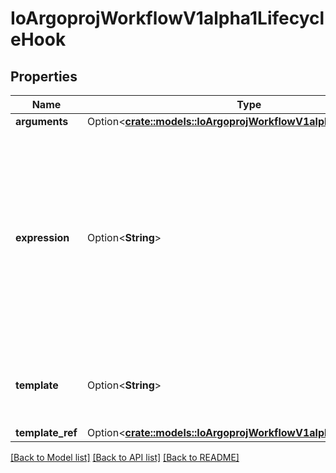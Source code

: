 # IoArgoprojWorkflowV1alpha1LifecycleHook

## Properties

Name | Type | Description | Notes
------------ | ------------- | ------------- | -------------
**arguments** | Option<[**crate::models::IoArgoprojWorkflowV1alpha1Arguments**](io.argoproj.workflow.v1alpha1.Arguments.md)> |  | [optional]
**expression** | Option<**String**> | Expression is a condition expression for when a node will be retried. If it evaluates to false, the node will not be retried and the retry strategy will be ignored | [optional]
**template** | Option<**String**> | Template is the name of the template to execute by the hook | [optional]
**template_ref** | Option<[**crate::models::IoArgoprojWorkflowV1alpha1TemplateRef**](io.argoproj.workflow.v1alpha1.TemplateRef.md)> |  | [optional]

[[Back to Model list]](../README.md#documentation-for-models) [[Back to API list]](../README.md#documentation-for-api-endpoints) [[Back to README]](../README.md)


